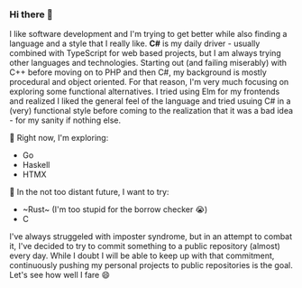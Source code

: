 ### Hi there 👋

I like software development and I'm trying to get better while also finding a language and a style that I really like. **C#** is my daily driver - usually combined with TypeScript for web based projects, but I am always trying other languages and technologies. Starting out (and failing miserably) with C++ before moving on to PHP and then C#, my background is mostly procedural and object oriented. For that reason, I'm very much focusing on exploring some functional alternatives. I tried using Elm for my frontends and realized I liked the general feel of the language and tried usuing C# in a (very) functional style before coming to the realization that it was a bad idea - for my sanity if nothing else.

🌱 Right now, I'm exploring:
 - Go
 - Haskell
 - HTMX

🎯 In the not too distant future, I want to try:
 - ~Rust~ (I'm too stupid for the borrow checker 😭)
 - C

I've always struggeled with imposter syndrome, but in an attempt to combat it, I've decided to try to commit something to a public repository (almost) every day. While I doubt I will be able to keep up with that commitment, continuously pushing my personal projects to public repositories is the goal. Let's see how well I fare 😄

<!--
**martinstromberg/martinstromberg** is a ✨ _special_ ✨ repository because its `README.md` (this file) appears on your GitHub profile.

Here are some ideas to get you started:

- 🔭 I’m currently working on ...
- 🌱 I’m currently learning ...
- 👯 I’m looking to collaborate on ...
- 🤔 I’m looking for help with ...
- 💬 Ask me about ...
- 📫 How to reach me: ...
- 😄 Pronouns: ...
- ⚡ Fun fact: ...
-->
